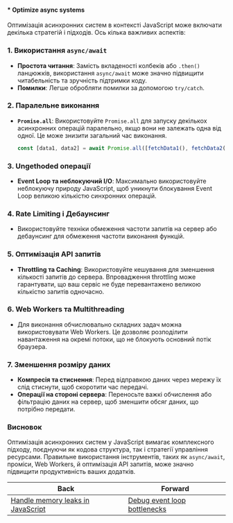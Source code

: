#### * Optimize async systems

Оптимізація асинхронних систем в контексті JavaScript може включати декілька стратегій і підходів. Ось кілька важливих аспектів:

### 1. Використання `async/await`
- **Простота читання**: Замість вкладеності колбеків або `.then()` ланцюжків, використання `async/await` може значно підвищити читабельність та зручність підтримки коду.
- **Помилки**: Легше обробляти помилки за допомогою `try/catch`.

### 2. Паралельне виконання
- **`Promise.all`**: Використовуйте `Promise.all` для запуску декількох асинхронних операцій паралельно, якщо вони не залежать одна від одної. Це може знизити загальний час виконання.
  
  ```javascript
  const [data1, data2] = await Promise.all([fetchData1(), fetchData2()]);
  ```

### 3. Ungethoded операції
- **Event Loop та неблокуючий I/O**: Максимально використовуйте неблокуючу природу JavaScript, щоб уникнути блокування Event Loop великою кількістю синхронних операцій.

### 4. Rate Limiting і Дебаунсинг
- Використовуйте техніки обмеження частоти запитів на сервер або дебаунсинг для обмеження частоти виконання функцій.

### 5. Оптимізація API запитів
- **Throttling та Caching**: Використовуйте кешування для зменшення кількості запитів до сервера. Впровадження throttling може гарантувати, що ваш сервіс не буде перевантажено великою кількістю запитів одночасно.

### 6. Web Workers та Multithreading
- Для виконання обчислювально складних задач можна використовувати Web Workers. Це дозволяє розподілити навантаження на окремі потоки, що не блокують основний потік браузера.

### 7. Зменшення розміру даних
- **Компресія та стиснення**: Перед відправкою даних через мережу їх слід стиснути, щоб скоротити час передачі.
- **Операції на стороні сервера**: Переносьте важкі обчислення або фільтрацію даних на сервер, щоб зменшити обсяг даних, що потрібно передати.

### Висновок
Оптимізація асинхронних систем у JavaScript вимагає комплексного підходу, поєднуючи як кодова структура, так і стратегії управління ресурсами. Правильне використання інструментів, таких як `async/await`, проміси, Web Workers, й оптимізація API запитів, може значно підвищити продуктивність ваших додатків.

| Back | Forward |
|---|---|
| [Handle memory leaks in JavaScript](/ua/senior/javascript/how-to-prevent-a-memory-leak-in-javascript.md)  | [Debug event loop bottlenecks](/ua/senior/javascript/debug-event-loop-bottlenecks.md) |